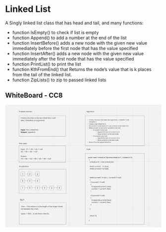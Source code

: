 # Linked List

A Singly linked list class that has head and tail, and many functions:
- function IsEmpty() to check if list is empty
- function Append() to add a number at the end of the list
- function InsertBefore() adds a new node with the given new value immediately before the first node that has the value specified
- function InsertAfter() adds a new node with the given new value immediately after the first node that has the value specified
- function PrintList() to print the list
- function KthFromEnd() that Returns the node’s value that is k places from the tail of the linked list.
- function ZipLists() to zip to passed linked lists



## WhiteBoard - CC8
![image](./Linked_List/cc8.png)



